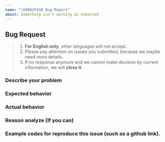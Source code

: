 ```yaml
---
name: "\U0001F41B Bug Report"
about: Something isn't working as expected
---
```


## Bug Request

> 1.  **For English only**, other languages will not accept.
> 2. Please pay attention on issues you submitted, because we maybe need more details.
> 3. If no response anymore and we cannot make decision by current information, we will **close it**.

### Describe your problem

### Expected behavior

### Actual behavior

### Reason analyze (If you can)

### Example codes for reproduce this issue (such as a github link).
